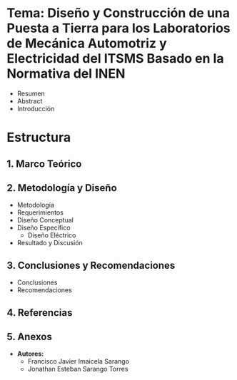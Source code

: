 # Tema: Diseño y Construcción de una Puesta a Tierra para los Laboratorios de Mecánica Automotriz y Electricidad del ITSMS Basado en la Normativa del INEN

- Resumen
- Abstract
- Introducción
# Estructura
## 1. Marco Teórico
## 2. Metodología y Diseño

- Metodología
- Requerimientos
- Diseño Conceptual
- Diseño Específico
  - Diseño Eléctrico
- Resultado y Discusión
 
## 3. Conclusiones y Recomendaciones
 
- Conclusiones
- Recomendaciones
 
## 4. Referencias

<!-- Hager, (2020). *Regímenes de Neutro en Baja Tensión*.
- NEC, (2018). *Instalaciones Eléctricas Residenciales*.
- *Norma ANSI/NFPA 70-250*
- *Norma ANSI/TIA-607*
- Oropeza, J. (2005) Libro de Oro de Puesta a Tierra Universal. Grounding and Bounding. Schneider Electrical México. 
- Ministerio Urbano de Desarrollo y Vivienda. (2018). Norma Ecuatoriana de la Construcción NEC. Instalaciones Eléctricas. Código NEC-SB-IE. Edición. Ministerio de Desarrollo Urbano y Vivienda (MIDUVI). 
- Instituto Ecuatoriano De Normalización INEN (2001). Código De Práctica Ecuatoriano CPE INEN 19:2001. 
- Comité Ejecutivo de la Norma Ecuatoriana de la Construcción (2013). *Norma Ecuatoriana de Construcción NEC, Instalaciones Electromecánicas*. Cap. 15. Edición  Ministerio de Desarrollo Urbano y Vivienda (MIDUVI). -->

## 5. Anexos

- **Autores:**
  - Francisco Javier Imaicela Sarango 
  - Jonathan Esteban Sarango Torres
